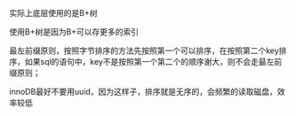 实际上底层使用的是B+树





使用B+树是因为B+可以存更多的索引

最左前缀原则，按照字节排序的方法先按照第一个可以排序，在按照第二个key排序，如果sql的语句中，key不是按照第一个第二个的顺序谢大，则不会走最左前缀原则；



innoDB最好不要用uuid，因为这样子，排序就是无序的，会频繁的读取磁盘，效率较低